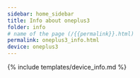 ```yaml
---
sidebar: home_sidebar
title: Info about oneplus3
folder: info
# name of the page (/{{permalink}}.html)
permalink: oneplus3_info.html
device: oneplus3
---
```

{% include templates/device_info.md %}

